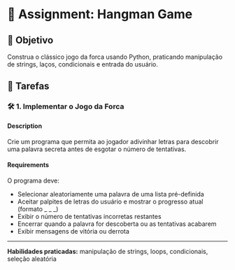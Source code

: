 

# 📘 Assignment: Hangman Game

## 🎯 Objetivo

Construa o clássico jogo da forca usando Python, praticando manipulação de strings, laços, condicionais e entrada do usuário.

## 📝 Tarefas

### 🛠️ 1. Implementar o Jogo da Forca

#### Description
Crie um programa que permita ao jogador adivinhar letras para descobrir uma palavra secreta antes de esgotar o número de tentativas.

#### Requirements
O programa deve:

- Selecionar aleatoriamente uma palavra de uma lista pré-definida
- Aceitar palpites de letras do usuário e mostrar o progresso atual (formato _ _ _)
- Exibir o número de tentativas incorretas restantes
- Encerrar quando a palavra for descoberta ou as tentativas acabarem
- Exibir mensagens de vitória ou derrota

---

**Habilidades praticadas:** manipulação de strings, loops, condicionais, seleção aleatória
